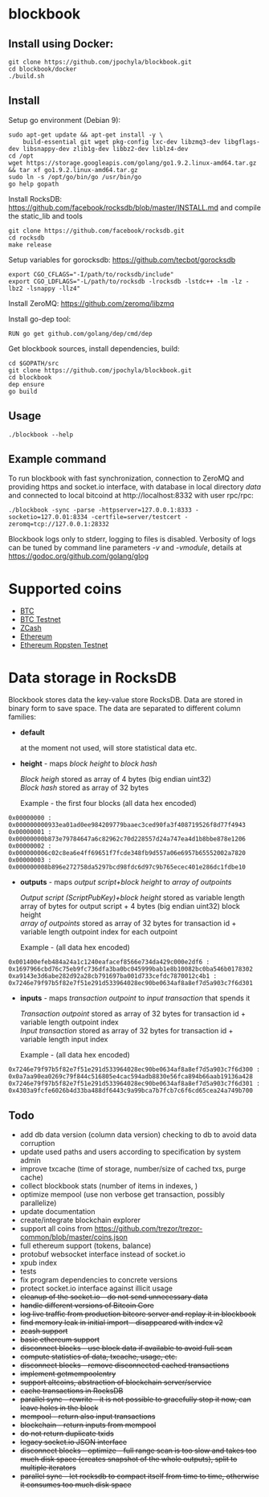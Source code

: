 # blockbook

## Install using Docker:

```
git clone https://github.com/jpochyla/blockbook.git
cd blockbook/docker
./build.sh
```

## Install

Setup go environment (Debian 9):

```
sudo apt-get update && apt-get install -y \
    build-essential git wget pkg-config lxc-dev libzmq3-dev libgflags-dev libsnappy-dev zlib1g-dev libbz2-dev liblz4-dev
cd /opt
wget https://storage.googleapis.com/golang/go1.9.2.linux-amd64.tar.gz && tar xf go1.9.2.linux-amd64.tar.gz
sudo ln -s /opt/go/bin/go /usr/bin/go
go help gopath
```

Install RocksDB: https://github.com/facebook/rocksdb/blob/master/INSTALL.md
and compile the static_lib and tools

```
git clone https://github.com/facebook/rocksdb.git
cd rocksdb
make release
```

Setup variables for gorocksdb: https://github.com/tecbot/gorocksdb

```
export CGO_CFLAGS="-I/path/to/rocksdb/include"
export CGO_LDFLAGS="-L/path/to/rocksdb -lrocksdb -lstdc++ -lm -lz -lbz2 -lsnappy -llz4"
```

Install ZeroMQ: https://github.com/zeromq/libzmq

Install go-dep tool:
```
RUN go get github.com/golang/dep/cmd/dep
```

Get blockbook sources, install dependencies, build:

```
cd $GOPATH/src
git clone https://github.com/jpochyla/blockbook.git
cd blockbook
dep ensure
go build
```

## Usage

```
./blockbook --help
```

## Example command
To run blockbook with fast synchronization, connection to ZeroMQ and providing https and socket.io interface, with database in local directory *data* and connected to local bitcoind at http://localhost:8332 with user rpc/rpc:
```
./blockbook -sync -parse -httpserver=127.0.0.1:8333 -socketio=127.0.01:8334 -certfile=server/testcert -zeromq=tcp://127.0.0.1:28332
```
Blockbook logs only to stderr, logging to files is disabled. Verbosity of logs can be tuned by command line parameters *-v* and *-vmodule*, details at https://godoc.org/github.com/golang/glog


# Supported coins

- [BTC](bchain/coins/btc/btc.md)
- [BTC Testnet](bchain/coins/btc/btctestnet.md)
- [ZCash](bchain/coins/zec/zec.md)
- [Ethereum](bchain/coins/eth/eth.md)
- [Ethereum Ropsten Testnet](bchain/coins/eth/ethropsten.md)

# Data storage in RocksDB

Blockbook stores data the key-value store RocksDB. Data are stored in binary form to save space.
The data are separated to different column families:

- **default**

  at the moment not used, will store statistical data etc.

- **height** - maps *block height* to *block hash*

  *Block heigh* stored as array of 4 bytes (big endian uint32)  
  *Block hash* stored as array of 32 bytes

  Example - the first four blocks (all data hex encoded)
```
0x00000000 : 0x000000000933ea01ad0ee984209779baaec3ced90fa3f408719526f8d77f4943
0x00000001 : 0x00000000b873e79784647a6c82962c70d228557d24a747ea4d1b8bbe878e1206
0x00000002 : 0x000000006c02c8ea6e4ff69651f7fcde348fb9d557a06e6957b65552002a7820
0x00000003 : 0x000000008b896e272758da5297bcd98fdc6d97c9b765ecec401e286dc1fdbe10
```

- **outputs** -  maps *output script+block height* to *array of outpoints*

  *Output script (ScriptPubKey)+block height* stored as variable length array of bytes for output script + 4 bytes (big endian uint32) block height  
  *array of outpoints* stored as array of 32 bytes for transaction id + variable length outpoint index for each outpoint

  Example - (all data hex encoded)
```
0x001400efeb484a24a1c1240eafacef8566e734da429c000e2df6 : 0x1697966cbd76c75eb9fc736dfa3ba0bc045999bab1e8b10082bc0ba546b0178302
0xa9143e3d6abe282d92a28cb791697ba001d733cefdc7870012c4b1 : 0x7246e79f97b5f82e7f51e291d533964028ec90be0634af8a8ef7d5a903c7f6d301
```

- **inputs** - maps *transaction outpoint* to *input transaction* that spends it

  *Transaction outpoint* stored as array of 32 bytes for transaction id + variable length outpoint index  
  *Input transaction* stored as array of 32 bytes for transaction id + variable length input index

  Example - (all data hex encoded)
```
0x7246e79f97b5f82e7f51e291d533964028ec90be0634af8a8ef7d5a903c7f6d300 : 0x0a7aa90ea0269c79f844c516805e4cac594adb8830e56fca894b66aab19136a428
0x7246e79f97b5f82e7f51e291d533964028ec90be0634af8a8ef7d5a903c7f6d301 : 0x4303a9fcfe6026b4d33ba488df6443c9a99bca7b7fcb7c6f6cd65cea24a749b700
```

## Todo

- add db data version (column data version) checking to db to avoid data corruption
- update used paths and users according to specification by system admin
- improve txcache (time of storage, number/size of cached txs, purge cache)
- collect blockbook stats (number of items in indexes, )
- optimize mempool (use non verbose get transaction, possibly parallelize)
- update documentation
- create/integrate blockchain explorer
- support all coins from https://github.com/trezor/trezor-common/blob/master/coins.json
- full ethereum support (tokens, balance)
- protobuf websocket interface instead of socket.io
- xpub index
- tests
- fix program dependencies to concrete versions
- protect socket.io interface against illicit usage
- ~~cleanup of the socket.io - do not send unnecessary data~~
- ~~handle different versions of Bitcoin Core~~
- ~~log live traffic from production bitcore server and replay it in blockbook~~
- ~~find memory leak in initial import - disappeared with index v2~~
- ~~zcash support~~
- ~~basic ethereum support~~
- ~~disconnect blocks - use block data if available to avoid full scan~~
- ~~compute statistics of data, txcache, usage, etc.~~
- ~~disconnect blocks - remove disconnected cached transactions~~
- ~~implement getmempoolentry~~
- ~~support altcoins, abstraction of blockchain server/service~~
- ~~cache transactions in RocksDB~~
- ~~parallel sync - rewrite - it is not possible to gracefully stop it now, can leave holes in the block~~
- ~~mempool - return also input transactions~~
- ~~blockchain - return inputs from mempool~~
- ~~do not return duplicate txids~~
- ~~legacy socket.io JSON interface~~
- ~~disconnect blocks - optimize - full range scan is too slow and takes too much disk space (creates snapshot of the whole outputs), split to multiple iterators~~
- ~~parallel sync - let rocksdb to compact itself from time to time, otherwise it consumes too much disk space~~
